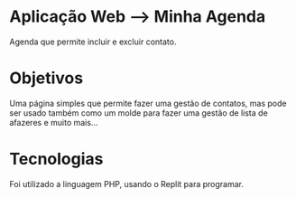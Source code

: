 # Aplicação Web --> Minha Agenda
Agenda que permite incluir e excluir contato.

# Objetivos

Uma página simples que permite fazer uma gestão de contatos, mas pode ser usado também
como um molde para fazer uma gestão de lista de afazeres e muito mais...

# Tecnologias

Foi utilizado a linguagem PHP, usando o Replit para programar.
